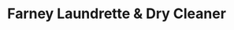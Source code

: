 ---
title: "Farney Laundrette & Dry Cleaner"
url: /carrickmacross/farney-laundrette-and-dry-cleaner/
shop: laundry
---